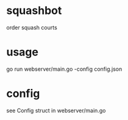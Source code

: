 # squashbot
order squash courts 

# usage
go run webserver/main.go -config config.json

# config
see Config struct in webserver/main.go


